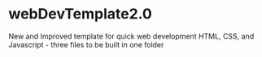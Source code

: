 # webDevTemplate2.0
New and Improved template for quick web development
HTML, CSS, and Javascript - three files to be built in one folder
